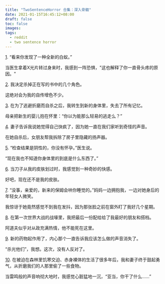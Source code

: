 ```yaml
---
title: "TwoSentenceHorror 合集：深入骨髓"
date: 2021-01-15T16:45:12+08:00
draft: false
toc: false
images:
tags: 
  - reddit
  - two sentence horror
---
```


[1](https://www.reddit.com/r/TwoSentenceHorror/comments/hsx8a7/it_seems_you_have_discovered_an_entirely_new_type/). “看来你发现了一种全新的白蚁。”

当医生拿着X光片转过身来时，我感到一阵恐惧，"这也解释了你一直骨头疼的原因。"

[2](https://www.reddit.com/r/TwoSentenceHorror/comments/c0ykfl/i_decided_to_kill_off_a_few_characters_in_the/). 我决定杀掉正在写的书中的几个角色。

这绝对会为我的自传增色不少。

[3](https://www.reddit.com/r/TwoSentenceHorror/comments/g2d5qp/after_i_killed_myself_to_escape_my_tormentor_i/). 在为了逃避折磨而自杀之后，我转生到新的身体里，失去了所有记忆。

母亲把新生的婴儿抱在怀里：“你以为能那么轻易的逃走么？”

[4](https://www.reddit.com/r/TwoSentenceHorror/comments/giah7f/my_wife_told_me_she_thinks_that_she_is_going_mad/). 妻子告诉我说她觉得自己快疯了，因为她一直在我们家听到奇怪的声音。

在她自杀后，女朋友帮我拆除了房子里隐藏的扬声器。

[5](https://www.reddit.com/r/TwoSentenceHorror/comments/gatf4p/the_tests_are_negative_you_are_not_pregnant_the/). “检查结果是阴性的，你没有怀孕。”医生说。

“现在我也不知道你身体里的到底是什么东西了。”

[6](https://www.reddit.com/r/TwoSentenceHorror/comments/gom3sn/as_i_felt_the_knife_run_down_my_skin_i_felt_oddly/). 当刀子从我的皮肤划过时，我感觉到一种奇妙的快感。

好吧，现在还不是我的皮肤。

[7](https://www.reddit.com/r/TwoSentenceHorror/comments/h0i6in/its_okay_darling_the_new_babysitter_is_here_to/). “没事，亲爱的，新来的保姆会哄你睡觉的。”妈妈一边拥抱我，一边对她身后的年轻女人微笑。

我惊讶于她竟然感觉不到我在发抖，因为那张脸之前在窗外盯了我好几个星期。

[8](https://www.reddit.com/r/TwoSentenceHorror/comments/gme8ff/trapped_and_starving_in_a_world_war_i_trench_i/). 在第一次世界大战的战壕里，我把最后一份配给给了我最好的朋友和搭档。

阿道夫似乎对从政充满热情，他不能死在这里。

[9](https://www.reddit.com/r/TwoSentenceHorror/comments/f8limk/the_new_medication_worked_and_the_internal_voices/). 新的药物起作用了，内心那个一直告诉我应该怎么做的声音消失了。

“杀光他们”，我想。这次，没有人反对了。

[10](https://www.reddit.com/r/TwoSentenceHorror/comments/btagin/after_being_forced_to_starve_and_live_naked_in/). 在被迫在森林里饥寒交迫、赤身裸体的生活了很多年后，我和妻子终于鼓起勇气，从折磨我们的人那里偷了一些食物。

当雷鸣般的声音响彻大地时，我感觉心脏猛地一沉，“亚当，你干了什么……”

